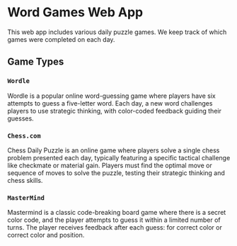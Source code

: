 # Word Games Web App
This web app includes various daily puzzle games. We keep track of which games were completed on each day. 

## Game Types

### `Wordle`

Wordle is a popular online word-guessing game where players have six attempts to guess a five-letter word. Each day, a new word challenges players to use strategic thinking, with color-coded feedback guiding their guesses.

### `Chess.com`

Chess Daily Puzzle is an online game where players solve a single chess problem presented each day, typically featuring a specific tactical challenge like checkmate or material gain. Players must find the optimal move or sequence of moves to solve the puzzle, testing their strategic thinking and chess skills.

### `MasterMind`

Mastermind is a classic code-breaking board game where there is a secret color code, and the player attempts to guess it within a limited number of turns. The player receives feedback after each guess: for correct color or correct color and position.
